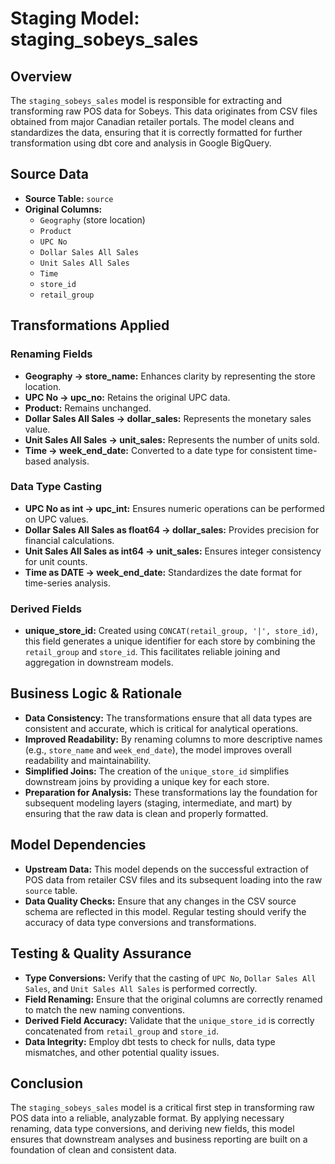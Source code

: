# Staging Model: staging_sobeys_sales

## Overview
The `staging_sobeys_sales` model is responsible for extracting and transforming raw POS data for Sobeys. This data originates from CSV files obtained from major Canadian retailer portals. The model cleans and standardizes the data, ensuring that it is correctly formatted for further transformation using dbt core and analysis in Google BigQuery.

## Source Data
- **Source Table:** `source`
- **Original Columns:**
  - `Geography` (store location)
  - `Product`
  - `UPC No`
  - `Dollar Sales All Sales`
  - `Unit Sales All Sales`
  - `Time`
  - `store_id`
  - `retail_group`

## Transformations Applied
### Renaming Fields
- **Geography → store_name:** Enhances clarity by representing the store location.
- **UPC No → upc_no:** Retains the original UPC data.
- **Product:** Remains unchanged.
- **Dollar Sales All Sales → dollar_sales:** Represents the monetary sales value.
- **Unit Sales All Sales → unit_sales:** Represents the number of units sold.
- **Time → week_end_date:** Converted to a date type for consistent time-based analysis.

### Data Type Casting
- **UPC No as int → upc_int:** Ensures numeric operations can be performed on UPC values.
- **Dollar Sales All Sales as float64 → dollar_sales:** Provides precision for financial calculations.
- **Unit Sales All Sales as int64 → unit_sales:** Ensures integer consistency for unit counts.
- **Time as DATE → week_end_date:** Standardizes the date format for time-series analysis.

### Derived Fields
- **unique_store_id:** Created using `CONCAT(retail_group, '|', store_id)`, this field generates a unique identifier for each store by combining the `retail_group` and `store_id`. This facilitates reliable joining and aggregation in downstream models.

## Business Logic & Rationale
- **Data Consistency:** The transformations ensure that all data types are consistent and accurate, which is critical for analytical operations.
- **Improved Readability:** By renaming columns to more descriptive names (e.g., `store_name` and `week_end_date`), the model improves overall readability and maintainability.
- **Simplified Joins:** The creation of the `unique_store_id` simplifies downstream joins by providing a unique key for each store.
- **Preparation for Analysis:** These transformations lay the foundation for subsequent modeling layers (staging, intermediate, and mart) by ensuring that the raw data is clean and properly formatted.

## Model Dependencies
- **Upstream Data:** This model depends on the successful extraction of POS data from retailer CSV files and its subsequent loading into the raw `source` table.
- **Data Quality Checks:** Ensure that any changes in the CSV source schema are reflected in this model. Regular testing should verify the accuracy of data type conversions and transformations.

## Testing & Quality Assurance
- **Type Conversions:** Verify that the casting of `UPC No`, `Dollar Sales All Sales`, and `Unit Sales All Sales` is performed correctly.
- **Field Renaming:** Ensure that the original columns are correctly renamed to match the new naming conventions.
- **Derived Field Accuracy:** Validate that the `unique_store_id` is correctly concatenated from `retail_group` and `store_id`.
- **Data Integrity:** Employ dbt tests to check for nulls, data type mismatches, and other potential quality issues.

## Conclusion
The `staging_sobeys_sales` model is a critical first step in transforming raw POS data into a reliable, analyzable format. By applying necessary renaming, data type conversions, and deriving new fields, this model ensures that downstream analyses and business reporting are built on a foundation of clean and consistent data.
